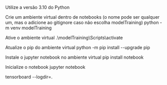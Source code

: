 Utilize a versão 3.10 do Python

Crie um ambiente virtual dentro de notebooks (o nome pode ser qualquer um, mas o adicione ao gitignore caso não escolha modelTraining)
python -m venv modelTraining

Ative o ambiente virtual
.\modelTraining\Scripts\activate

Atualize o pip do ambiente virtual
python -m pip install --upgrade pip

Instale o jupyter notebook no ambiente virtual
pip install notebook

Inicialize o notebook
jupyter notebook

tensorboard --logdir=.
